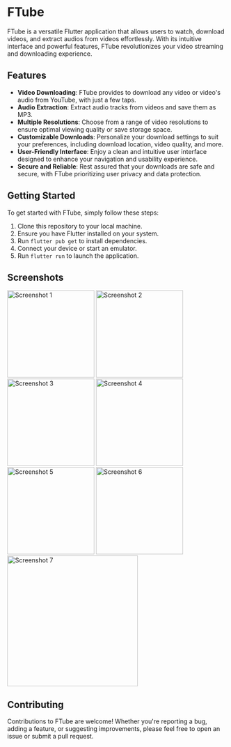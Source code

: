 # FTube

FTube is a versatile Flutter application that allows users to watch, download videos, and extract
audios from videos effortlessly. With its intuitive interface and powerful features, FTube
revolutionizes your video streaming and downloading experience.

## Features

- **Video Downloading**: FTube provides to download any video or video's audio from YouTube,
  with just a few taps.
- **Audio Extraction**: Extract audio tracks from videos and save them as MP3.
- **Multiple Resolutions**: Choose from a range of video resolutions to ensure optimal viewing
  quality or save storage space.
- **Customizable Downloads**: Personalize your download settings to suit your preferences, including
  download location, video quality, and more.
- **User-Friendly Interface**: Enjoy a clean and intuitive user interface designed to enhance your
  navigation and usability experience.
- **Secure and Reliable**: Rest assured that your downloads are safe and secure, with FTube
  prioritizing user privacy and data protection.

## Getting Started

To get started with FTube, simply follow these steps:

1. Clone this repository to your local machine.
2. Ensure you have Flutter installed on your system.
3. Run `flutter pub get` to install dependencies.
4. Connect your device or start an emulator.
5. Run `flutter run` to launch the application.

## Screenshots

<img src="https://github.com/sb-dor/FTube/blob/dev/assets/github_images/Screenshot_20240317_114456.png" alt="Screenshot 1" width="200" >

<img src="https://github.com/sb-dor/FTube/blob/dev/assets/github_images/Screenshot_20240317_114547.png" alt="Screenshot 2" width="200" >

<img src="https://github.com/sb-dor/FTube/blob/dev/assets/github_images/Screenshot_20240317_114951.png" alt="Screenshot 3" width="200" >

<img src="https://github.com/sb-dor/FTube/blob/dev/assets/github_images/Screenshot_20240317_114652.png" alt="Screenshot 4" width="200" >

<img src="https://github.com/sb-dor/FTube/blob/dev/assets/github_images/Screenshot_20240317_114712.png" alt="Screenshot 5" width="200" >

<img src="https://github.com/sb-dor/FTube/blob/dev/assets/github_images/Screenshot_20240317_114808.png" alt="Screenshot 6" width="200" >

<img src="https://github.com/sb-dor/FTube/blob/dev/assets/github_images/Screenshot_20240317_114848.png" alt="Screenshot 7" width="300" >

## Contributing

Contributions to FTube are welcome! Whether you're reporting a bug, adding a feature, or suggesting
improvements, please feel free to open an issue or submit a pull request.